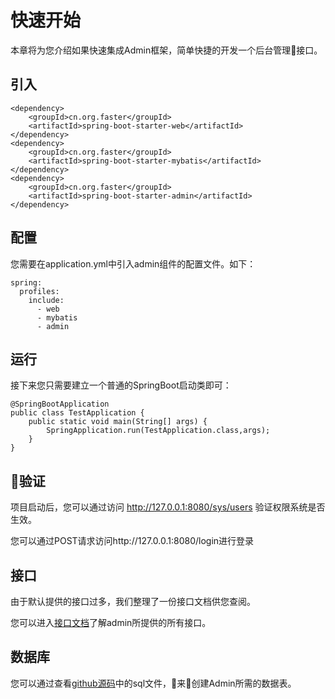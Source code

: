 # 快速开始

本章将为您介绍如果快速集成Admin框架，简单快捷的开发一个后台管理接口。

## 引入


```
<dependency>
    <groupId>cn.org.faster</groupId>
    <artifactId>spring-boot-starter-web</artifactId>
</dependency>
<dependency>
    <groupId>cn.org.faster</groupId>
    <artifactId>spring-boot-starter-mybatis</artifactId>
</dependency>
<dependency>
    <groupId>cn.org.faster</groupId>
    <artifactId>spring-boot-starter-admin</artifactId>
</dependency>
```


## 配置

您需要在application.yml中引入admin组件的配置文件。如下：

```
spring:
  profiles:
    include:
      - web
      - mybatis
      - admin
```

## 运行

接下来您只需要建立一个普通的SpringBoot启动类即可：

```
@SpringBootApplication
public class TestApplication {
    public static void main(String[] args) {
        SpringApplication.run(TestApplication.class,args);
    }
}
```

## 验证

项目启动后，您可以通过访问
http://127.0.0.1:8080/sys/users
验证权限系统是否生效。

您可以通过POST请求访问http://127.0.0.1:8080/login进行登录

## 接口

由于默认提供的接口过多，我们整理了一份接口文档供您查阅。

您可以进入[接口文档](api-doc.md)了解admin所提供的所有接口。

## 数据库

您可以通过查看[github源码](https://github.com/faster-framework/faster-framework-project/tree/master/faster-framework/faster-admin/db)中的sql文件，来创建Admin所需的数据表。

